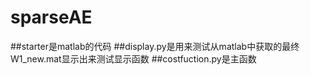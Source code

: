 # sparseAE
##starter是matlab的代码
##display.py是用来测试从matlab中获取的最终W1_new.mat显示出来测试显示函数
##costfuction.py是主函数
